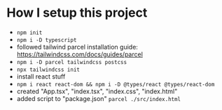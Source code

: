 # How I setup this project
- `npm init`
- `npm i -D typescript`
- followed tailwind parcel installation guide: https://tailwindcss.com/docs/guides/parcel
- `npm i -D parcel tailwindcss postcss`
- `npx tailwindcss init`
- install react stuff
- `npm i react react-dom && npm i -D @types/react @types/react-dom`
- created "App.tsx", "index.tsx", "index.css", "index.html"
- added script to "package.json" `parcel ./src/index.html`
